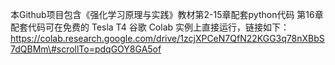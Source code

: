 本Github项目包含《强化学习原理与实践》教材第2-15章配套python代码
第16章配套代码可在免费的 Tesla T4 谷歌 Colab 实例上直接运行，链接如下：
https://colab.research.google.com/drive/1zcjXPCeN7QfN22KGG3q78nXBbS7dQBMm\#scrollTo=pdqGOY8GA5of
